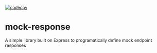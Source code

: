 [![codecov](https://codecov.io/gh/jamesmckenzie/mock-response/branch/master/graph/badge.svg)](https://codecov.io/gh/jamesmckenzie/mock-response)


# mock-response
A simple library built on Express to programatically define mock endpoint responses
